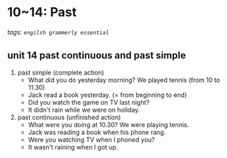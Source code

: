 # 10~14: Past
###### tags: `engilsh grammerly essential`
## unit 14 past continuous and past simple
1. past simple (complete action)
    - What did you do yesterday morning? We played tennis (from 10 to 11.30)
    - Jack read a book yesterday. (= from beginning to end)
    - Did you watch the game on TV last night?
    - It didn't rain while we were on holiday.
2. past continuous (unfinished action)
    - What were you doing at 10.30? We were playing tennis.
    - Jack was reading a book when his phone rang.
    - Were you watching TV when I phoned you?
    - It wasn't raining when I got up. 
